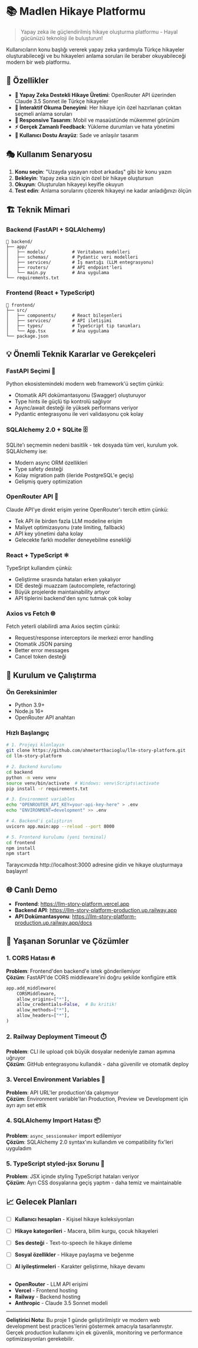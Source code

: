 # 📚 Madlen Hikaye Platformu

> Yapay zeka ile güçlendirilmiş hikaye oluşturma platformu - Hayal gücünüzü teknoloji ile buluşturun!

Kullanıcıların konu başlığı vererek yapay zeka yardımıyla Türkçe hikayeler oluşturabileceği ve bu hikayeleri anlama soruları ile beraber okuyabileceği modern bir web platformu.

## 🌟 Özellikler

- **🤖 Yapay Zeka Destekli Hikaye Üretimi**: OpenRouter API üzerinden Claude 3.5 Sonnet ile Türkçe hikayeler
- **📖 İnteraktif Okuma Deneyimi**: Her hikaye için özel hazırlanan çoktan seçmeli anlama soruları
- **📱 Responsive Tasarım**: Mobil ve masaüstünde mükemmel görünüm
- **⚡ Gerçek Zamanlı Feedback**: Yükleme durumları ve hata yönetimi
- **🎯 Kullanıcı Dostu Arayüz**: Sade ve anlaşılır tasarım

## 🎭 Kullanım Senaryosu

1. **Konu seçin**: "Uzayda yaşayan robot arkadaş" gibi bir konu yazın
2. **Bekleyin**: Yapay zeka sizin için özel bir hikaye oluştursun
3. **Okuyun**: Oluşturulan hikayeyi keyifle okuyun
4. **Test edin**: Anlama sorularını çözerek hikayeyi ne kadar anladığınızı ölçün

## 🏗️ Teknik Mimari

### Backend (FastAPI + SQLAlchemy)
```
📁 backend/
├── app/
│   ├── models/          # Veritabanı modelleri
│   ├── schemas/         # Pydantic veri modelleri
│   ├── services/        # İş mantığı (LLM entegrasyonu)
│   ├── routers/         # API endpoint'leri
│   └── main.py          # Ana uygulama
└── requirements.txt
```

### Frontend (React + TypeScript)
```
📁 frontend/
├── src/
│   ├── components/      # React bileşenleri
│   ├── services/        # API iletişimi
│   ├── types/           # TypeScript tip tanımları
│   └── App.tsx          # Ana uygulama
└── package.json
```

## 💡 Önemli Teknik Kararlar ve Gerekçeleri

### **FastAPI Seçimi** 🚀
Python ekosistemindeki  modern web framework'ü seçtim çünkü:
- Otomatik API dokümantasyonu (Swagger) oluşturuyor
- Type hints ile güçlü tip kontrolü sağlıyor
- Async/await desteği ile yüksek performans veriyor
- Pydantic entegrasyonu ile veri validasyonu çok kolay

### **SQLAlchemy 2.0 + SQLite** 🗄️
SQLite'ı seçmemin nedeni basitlik - tek dosyada tüm veri, kurulum yok. SQLAlchemy ise:
- Modern async ORM özellikleri
- Type safety desteği
- Kolay migration path (ileride PostgreSQL'e geçiş)
- Gelişmiş query optimization

### **OpenRouter API** 🤖
Claude API'ye direkt erişim yerine OpenRouter'ı tercih ettim çünkü:
- Tek API ile birden fazla LLM modeline erişim
- Maliyet optimizasyonu (rate limiting, fallback)
- API key yönetimi daha kolay
- Gelecekte farklı modeller deneyebilme esnekliği

### **React + TypeScript** ⚛️
TypeSript kullandım çünkü:
- Geliştirme sırasında hataları erken yakalıyor
- IDE desteği muazzam (autocomplete, refactoring)
- Büyük projelerde maintainability artıyor
- API tiplerini backend'den sync tutmak çok kolay

### **Axios vs Fetch** 🌐
Fetch yeterli olabilirdi ama Axios seçtim çünkü:
- Request/response interceptors ile merkezi error handling
- Otomatik JSON parsing
- Better error messages
- Cancel token desteği

## 🚀 Kurulum ve Çalıştırma

### Ön Gereksinimler
- Python 3.9+
- Node.js 16+
- OpenRouter API anahtarı

### Hızlı Başlangıç

```bash
# 1. Projeyi klonlayın
git clone https://github.com/ahmeterthacioglu/llm-story-platform.git
cd llm-story-platform

# 2. Backend kurulumu
cd backend
python -m venv venv
source venv/bin/activate  # Windows: venv\Scripts\activate
pip install -r requirements.txt

# 3. Environment variables
echo "OPENROUTER_API_KEY=your-api-key-here" > .env
echo "ENVIRONMENT=development" >> .env

# 4. Backend'i çalıştırın
uvicorn app.main:app --reload --port 8000

# 5. Frontend kurulumu (yeni terminal)
cd frontend
npm install
npm start
```

Tarayıcınızda http://localhost:3000 adresine gidin ve hikaye oluşturmaya başlayın!

## 🌐 Canlı Demo

- **Frontend**: https://llm-story-platform.vercel.app
- **Backend API**: https://llm-story-platform-production.up.railway.app
- **API Dokümantasyonu**: https://llm-story-platform-production.up.railway.app/docs

## 🐛 Yaşanan Sorunlar ve Çözümler

### 1. **CORS Hatası** 🔥
**Problem**: Frontend'den backend'e istek gönderilemiyor  
**Çözüm**: FastAPI'de CORS middleware'ini doğru şekilde konfigüre ettik
```python
app.add_middleware(
    CORSMiddleware,
    allow_origins=["*"],
    allow_credentials=False,  # Bu kritik!
    allow_methods=["*"],
    allow_headers=["*"],
)
```

### 2. **Railway Deployment Timeout** ⏱️
**Problem**: CLI ile upload çok büyük dosyalar nedeniyle zaman aşımına uğruyor  
**Çözüm**: GitHub entegrasyonu kullandık - daha güvenilir ve otomatik deploy

### 3. **Vercel Environment Variables** 🔧
**Problem**: API URL'ler production'da çalışmıyor  
**Çözüm**: Environment variable'ları Production, Preview ve Development için ayrı ayrı set ettik

### 4. **SQLAlchemy Import Hatası** 📦
**Problem**: `async_sessionmaker` import edilemiyor  
**Çözüm**: SQLAlchemy 2.0 syntax'ını kullandım ve compatibility fix'leri uyguladım

### 5. **TypeScript styled-jsx Sorunu** 💅
**Problem**: JSX içinde styling TypeScript hataları veriyor  
**Çözüm**: Ayrı CSS dosyalarına geçiş yaptım - daha temiz ve maintainable

## 📈 Gelecek Planları

- [ ] **Kullanıcı hesapları** - Kişisel hikaye koleksiyonları
- [ ] **Hikaye kategorileri** - Macera, bilim kurgu, çocuk hikayeleri
- [ ] **Ses desteği** - Text-to-speech ile hikaye dinleme
- [ ] **Sosyal özellikler** - Hikaye paylaşma ve beğenme
- [ ] **AI iyileştirmeleri** - Karakter geliştirme, hikaye devamı


## 

- **OpenRouter** - LLM API erişimi 
- **Vercel** - Frontend hosting   
- **Railway** - Backend hosting 
- **Anthropic** - Claude 3.5 Sonnet modeli 

---

**Geliştirici Notu**: Bu proje 1 günde geliştirilmiştir ve modern web development best practices'lerini göstermek amacıyla tasarlanmıştır. Gerçek production kullanımı için ek güvenlik, monitoring ve performance optimizasyonları gerekebilir.

